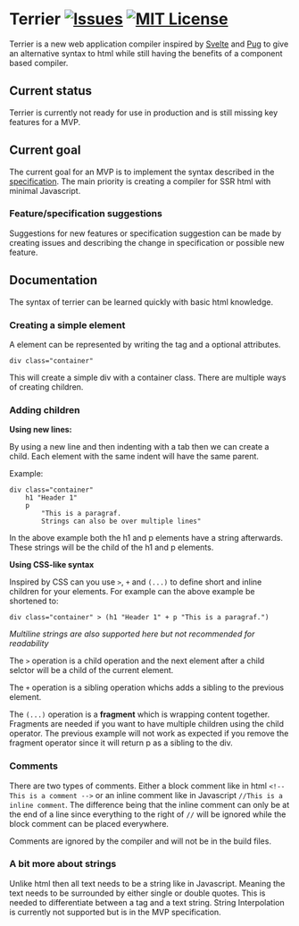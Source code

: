 # Terrier [![Issues](https://img.shields.io/github/issues/PhilipFlyvholm/Terrier)](https://github.com/PhilipFlyvholm/Terrier/issues) [![MIT License](https://img.shields.io/github/license/PhilipFlyvholm/Terrier)](https://github.com/PhilipFlyvholm/Terrier/blob/master/LICENSE)

Terrier is a new web application compiler inspired by [Svelte](https://github.com/sveltejs/svelte) and [Pug](https://github.com/pugjs/pug) to give an alternative syntax to html while still having the benefits of a component based compiler.

## Current status

Terrier is currently not ready for use in production and is still missing key features for a MVP.

## Current goal

The current goal for an MVP is to implement the syntax described in the [specification](specification/idea.ter). The main priority is creating a compiler for SSR html with minimal Javascript.

### Feature/specification suggestions

Suggestions for new features or specification suggestion can be made by creating issues and describing the change in specification or possible new feature.

## Documentation

The syntax of terrier can be learned quickly with basic html knowledge.

### Creating a simple element

A element can be represented by writing the tag and a optional attributes.

```terrier
div class="container"
```

This will create a simple div with a container class.
There are multiple ways of creating children.

### Adding children

**Using new lines:**

By using a new line and then indenting with a tab then we can create a child. Each element with the same indent will have the same parent.

Example:

```Terrier
div class="container"
    h1 "Header 1"
    p
        "This is a paragraf.
        Strings can also be over multiple lines"
```

In the above example both the h1 and p elements have a string afterwards. These strings will be the child of the h1 and p elements.

**Using CSS-like syntax**

Inspired by CSS can you use `>`, `+` and `(...)` to define short and inline children for your elements. For example can the above example be shortened to:

```
div class="container" > (h1 "Header 1" + p "This is a paragraf.")
```

_Multiline strings are also supported here but not recommended for readability_

The `>` operation is a child operation and the next element after a child selctor will be a child of the current element.

The `+` operation is a sibling operation whichs adds a sibling to the previous element.

The `(...)` operation is a **fragment** which is wrapping content together. Fragments are needed if you want to have multiple children using the child operator. The previous example will not work as expected if you remove the fragment operator since it will return p as a sibling to the div.

### Comments

There are two types of comments. Either a block comment like in html `<!-- This is a comment -->` or an inline comment like in Javascript `//This is a inline comment`. The difference being that the inline comment can only be at the end of a line since everything to the right of `//` will be ignored while the block comment can be placed everywhere.

Comments are ignored by the compiler and will not be in the build files.

### A bit more about strings

Unlike html then all text needs to be a string like in Javascript. Meaning the text needs to be surrounded by either single or double quotes. This is needed to differentiate between a tag and a text string. String Interpolation is currently not supported but is in the MVP specification.
